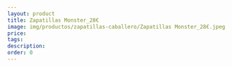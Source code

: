 ```yaml
---
layout: product
title: Zapatillas Monster_28€
image: img/productos/zapatillas-caballero/Zapatillas Monster_28€.jpeg
price: 
tags: 
description: 
order: 0
---
```

